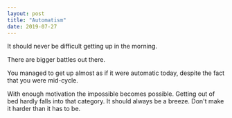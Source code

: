 ```yaml
---
layout: post
title: "Automatism"
date: 2019-07-27
---
```


It should never be difficult getting up in the morning.

There are bigger battles out there.

You managed to get up almost as if it were automatic today, despite the fact that you were mid-cycle.

With enough motivation the impossible becomes possible. Getting out of bed hardly falls into that category. It should always be a breeze. Don't make it harder than it has to be.


